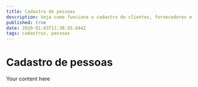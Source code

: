 ```yaml
---
title: Cadastro de pessoas
description: Veja como funciona o cadastro de clientes, fornecedores e outras pessoas para trabalhar com o GDOOR WEB
published: true
date: 2020-01-03T11:38:55.844Z
tags: cadastros, pessoas
---
```


# Cadastro de pessoas

Your content here
